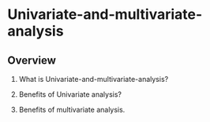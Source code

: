 


# Univariate-and-multivariate-analysis

## Overview

1. What is Univariate-and-multivariate-analysis?

2. Benefits of Univariate analysis?

3. Benefits of multivariate analysis.
